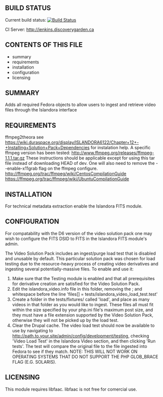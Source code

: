 BUILD STATUS
------------
Current build status:
[![Build Status](https://travis-ci.org/Islandora/islandora_solution_pack_video.png?branch=7.x)](https://travis-ci.org/Islandora/islandora_solution_pack_video)

CI Server:
http://jenkins.discoverygarden.ca

CONTENTS OF THIS FILE
---------------------

 * summary
 * requirements
 * installation
 * configuration
 * licensing

SUMMARY
-------

Adds all required Fedora objects to allow users to ingest and retrieve video
files through the Islandora interface

REQUIREMENTS
------------

ffmpeg2theora see
https://wiki.duraspace.org/display/ISLANDORA6122/Chapter+12+-+Installing+Solution+Pack+Dependencies
for instalation help.
A specific ffmpeg version has been tested:
http://www.ffmpeg.org/releases/ffmpeg-1.1.1.tar.gz
These instructions should be applicable except for using this tar file instead of downloading HEAD of dev.
One will also need to remove the --enable-x11grab flag on the ffmpeg configure.
http://ffmpeg.org/trac/ffmpeg/wiki/CentosCompilationGuide
https://ffmpeg.org/trac/ffmpeg/wiki/UbuntuCompilationGuide

INSTALLATION
------------

For technical metadata extraction enable the Islandora FITS module.

CONFIGURATION
-------------

For compatability with the D6 version of the video solution pack one may wish to
configure the FITS DSID to FITS in the Islandora FITS module's admin.

The Video Solution Pack includes an ingest/purge load test that is disabled and
unusable by default. This particular solution pack was chosen for load testing
due to the resource-heavy process of creating video derivatives and ingesting
several potentially-massive files. To enable and use it:
 1) Make sure that the Testing module is enabled and that all prerequisites
    for derivative creation are satisfied for the Video Solution Pack.
 2) Edit the islandora_video.info file in this folder, removing the ; and
    whitespace before the line 'files[] = tests/islandora_video_load_test.test'
 3) Create a folder in the tests/fixtures/ called 'load', and place as many
    videos in that folder as you would like to ingest. These files all must fit
    within the size specified by your php.ini file's maximum post size, and
    they must have a file extension supported by the Video Solution Pack,
    otherwise they will not be picked up by the load test.
 4) Clear the Drupal cache.
The video load test should now be available to use by navigating to
http://path.to.your.site/admin/config/development/testing, checking 'Video Load
Test' in the Islandora Video section, and then clicking 'Run tests'. The test
will compare the original file to the file ingested into Fedora to see if they
match.
NOTE: THIS WILL NOT WORK ON OPERATING SYSTEMS THAT DO NOT SUPPORT THE PHP
GLOB_BRACE FLAG (E.G. SOLARIS).

LICENSING
---------

This module requires libfaac.  libfaac is not free for comercial use.

